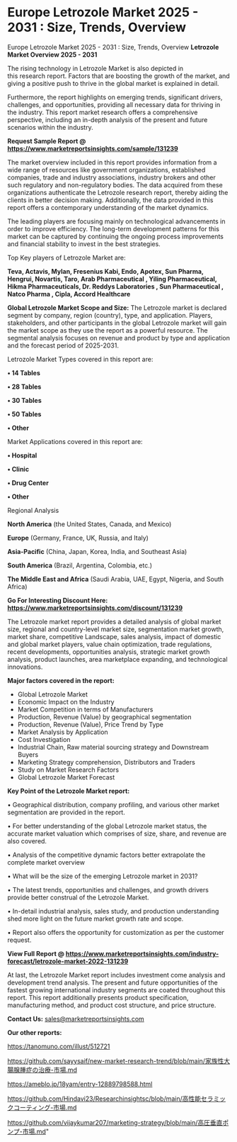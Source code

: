 # Europe Letrozole Market 2025 - 2031 : Size, Trends, Overview
 Europe Letrozole Market 2025 - 2031 : Size, Trends, Overview
<Strong> Letrozole Market Overview 2025 - 2031</strong>

The rising technology in Letrozole Market is also depicted in this research report. Factors that are boosting the growth of the market, and giving a positive push to thrive in the global market is explained in detail.

Furthermore, the report highlights on emerging trends, significant drivers, challenges, and opportunities, providing all necessary data for thriving in the industry. This report market research offers a comprehensive perspective, including an in-depth analysis of the present and future scenarios within the industry.

<strong>Request Sample Report @ <a href=https://www.marketreportsinsights.com/sample/131239>https://www.marketreportsinsights.com/sample/131239</a></strong>

The market overview included in this report provides information from a wide range of resources like government organizations, established companies, trade and industry associations, industry brokers and other such regulatory and non-regulatory bodies. The data acquired from these organizations authenticate the Letrozole research report, thereby aiding the clients in better decision making. Additionally, the data provided in this report offers a contemporary understanding of the market dynamics.

The leading players are focusing mainly on technological advancements in order to improve efficiency. The long-term development patterns for this market can be captured by continuing the ongoing process improvements and financial stability to invest in the best strategies.

Top Key players of Letrozole Market are:

<strong>Teva, Actavis, Mylan, Fresenius Kabi, Endo, Apotex, Sun Pharma, Hengrui, Novartis, Taro, Arab Pharmaceutical , Yiling Pharmaceutical, Hikma Pharmaceuticals, Dr. Reddys Laboratories , Sun Pharmaceutical , Natco Pharma , Cipla, Accord Healthcare</strong>

<strong><b>Global Letrozole Market Scope and Size:</b></strong>
The Letrozole market is declared segment by company, region (country), type, and application. Players, stakeholders, and other participants in the global Letrozole market will gain the market scope as they use the report as a powerful resource. The segmental analysis focuses on revenue and product by type and application and the forecast period of 2025-2031.

Letrozole Market Types covered in this report are:

<strong>• 14 Tables

• 28 Tables

• 30 Tables

• 50 Tables

• Other</strong>

Market Applications covered in this report are:

<strong>• Hospital

• Clinic

• Drug Center

• Other</strong> 

Regional Analysis

<strong>North America</strong> (the United States, Canada, and Mexico)

<strong>Europe</strong> (Germany, France, UK, Russia, and Italy)

<strong>Asia-Pacific</strong> (China, Japan, Korea, India, and Southeast Asia)

<strong>South America</strong> (Brazil, Argentina, Colombia, etc.)

<strong>The Middle East and Africa</strong> (Saudi Arabia, UAE, Egypt, Nigeria, and South Africa)

<strong>Go For Interesting Discount Here: <a href=https://www.marketreportsinsights.com/discount/131239>https://www.marketreportsinsights.com/discount/131239</a></strong>

The Letrozole market report provides a detailed analysis of global market size, regional and country-level market size, segmentation market growth, market share, competitive Landscape, sales analysis, impact of domestic and global market players, value chain optimization, trade regulations, recent developments, opportunities analysis, strategic market growth analysis, product launches, area marketplace expanding, and technological innovations.

<strong><b>Major factors covered in the report:</b></strong>
<ul>
  <li>Global Letrozole Market </li>
  <li>Economic Impact on the Industry</li>
  <li>Market Competition in terms of Manufacturers</li>
  <li>Production, Revenue (Value) by geographical segmentation</li>
  <li>Production, Revenue (Value), Price Trend by Type</li>
  <li>Market Analysis by Application</li>
  <li>Cost Investigation</li>
  <li>Industrial Chain, Raw material sourcing strategy and Downstream Buyers</li>
  <li>Marketing Strategy comprehension, Distributors and Traders</li>
  <li>Study on Market Research Factors</li>
  <li>Global Letrozole Market Forecast</li>
</ul>

<strong><b>Key Point of the Letrozole Market report:</b></strong>

• Geographical distribution, company profiling, and various other market segmentation are provided in the report.

• For better understanding of the global Letrozole market status, the accurate market valuation which comprises of size, share, and revenue are also covered.

• Analysis of the competitive dynamic factors better extrapolate the complete market overview

• What will be the size of the emerging Letrozole market in 2031?

• The latest trends, opportunities and challenges, and growth drivers provide better construal of the Letrozole Market.

• In-detail industrial analysis, sales study, and production understanding shed more light on the future market growth rate and scope.

• Report also offers the opportunity for customization as per the customer request.

<strong><b>View Full Report @ <a href=https://www.marketreportsinsights.com/industry-forecast/letrozole-market-2022-131239>https://www.marketreportsinsights.com/industry-forecast/letrozole-market-2022-131239</a></b></strong>


At last, the Letrozole Market report includes investment come analysis and development trend analysis. The present and future opportunities of the fastest growing international industry segments are coated throughout this report. This report additionally presents product specification, manufacturing method, and product cost structure, and price structure.

<strong>Contact Us:</strong>
sales@marketreportsinsights.com

<strong>Our other reports:</strong>

<a href=https://tanomuno.com/illust/512721>https://tanomuno.com/illust/512721</a>

<a href=https://github.com/sayysaif/new-market-research-trend/blob/main/家族性大腸腺腫症の治療-市場.md>https://github.com/sayysaif/new-market-research-trend/blob/main/家族性大腸腺腫症の治療-市場.md</a>

<a href=https://ameblo.jp/18yam/entry-12889798588.html>https://ameblo.jp/18yam/entry-12889798588.html</a>

<a href=https://github.com/Hindavi23/Researchinsightsc/blob/main/高性能セラミックコーティング-市場.md>https://github.com/Hindavi23/Researchinsightsc/blob/main/高性能セラミックコーティング-市場.md</a>

<a href=https://github.com/vijaykumar207/marketing-strategy/blob/main/高圧垂直ポンプ-市場.md>https://github.com/vijaykumar207/marketing-strategy/blob/main/高圧垂直ポンプ-市場.md</a>"
